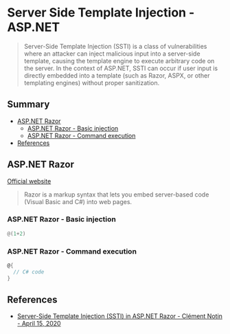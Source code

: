# Server Side Template Injection - ASP.NET

> Server-Side Template Injection (SSTI)  is a class of vulnerabilities where an attacker can inject malicious input into a server-side template, causing the template engine to execute arbitrary code on the server. In the context of ASP.NET, SSTI can occur if user input is directly embedded into a template (such as Razor, ASPX, or other templating engines) without proper sanitization. 


## Summary

- [ASP.NET Razor](#aspnet-razor)
    - [ASP.NET Razor - Basic injection](#aspnet-razor---basic-injection)
    - [ASP.NET Razor - Command execution](#aspnet-razor---command-execution)
- [References](#references)


## ASP.NET Razor

[Official website](https://docs.microsoft.com/en-us/aspnet/web-pages/overview/getting-started/introducing-razor-syntax-c)

> Razor is a markup syntax that lets you embed server-based code (Visual Basic and C#) into web pages.


### ASP.NET Razor - Basic injection

```powershell
@(1+2)
```

### ASP.NET Razor - Command execution

```csharp
@{
  // C# code
}
```


## References

- [Server-Side Template Injection (SSTI) in ASP.NET Razor - Clément Notin - April 15, 2020](https://clement.notin.org/blog/2020/04/15/Server-Side-Template-Injection-(SSTI)-in-ASP.NET-Razor/)